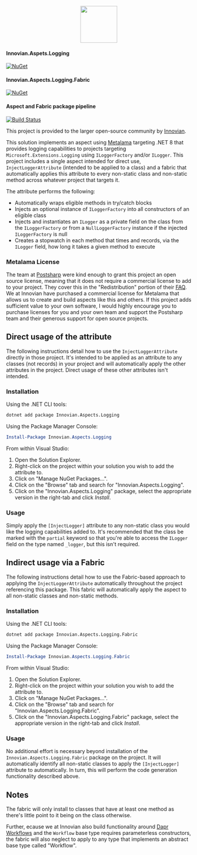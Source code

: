 <a href="https://innovian.net">
	<p align="center">
		<img src="https://innovian.net/img/bluelogo.svg" width="100px"/>
	</p>
</a>

#### Innovian.Aspets.Logging
 [![NuGet](https://img.shields.io/nuget/v/Innovian.Aspects.Logging.svg)](https://www.nuget.org/packages/Innovian.Aspects.Logging/)

#### Innovian.Aspects.Logging.Fabric
 [![NuGet](https://img.shields.io/nuget/v/Innovian.Aspects.Logging.Fabric.svg)](https://www.nuget.org/packages/Innovian.Aspects.Logging.Fabric/)

 #### Aspect and Fabric package pipeline
[![Build Status](https://dev.azure.com/innovian/Innovian%20Open%20Source/_apis/build/status%2FMetalama%20Aspects%2FInnovian.Aspects.Logging?branchName=main)](https://dev.azure.com/innovian/Innovian%20Open%20Source/_build/latest?definitionId=338&branchName=main)

This project is provided to the larger open-source community by [Innovian](https://innovian.net).

This solution implements an aspect using [Metalama](https://github.com/postsharp/Metalama) targeting .NET 8 that provides logging capabilities to projects targeting `Microsoft.Extensions.Logging` using `ILoggerFactory` and/or `ILogger`. This project 
includes a single aspect intended for direct use, `InjectLoggerAttribute` (intended to be applied to a class) and a fabric that automatically applies this attribute to every non-static class and non-static method across whatever project that 
targets it.

The attribute performs the following:
- Automatically wraps eligible methods in try/catch blocks
- Injects an optional instance of `ILoggerFactory` into all constructors of an eligible class
- Injects and instantiates an `ILogger` as a private field on the class from the `ILoggerFactory` or from a `NullLoggerFactory` instance if the injected `ILoggerFactory` is null
- Creates a stopwatch in each method that times and records, via the `ILogger` field, how long it takes a given method to execute

### Metalama License
The team at [Postsharp](https://www.postsharp.net/) were kind enough to grant this project an open source license, meaning that it does not require a commercial license to add to your project.
They cover this in the "Redistribution" portion of their [FAQ](https://www.postsharp.net/metalama/pricing/faq). We at Innovian have purchased a commercial license for Metalama that allows 
us to create and build aspects like this and others. If this project adds sufficient value to your own software, I would highly encourage you to purchase licenses for you and your own team 
and support the Postsharp team and their generous support for open source projects.

## Direct usage of the attribute
The following instructions detail how to use the `InjectLoggerAttribute` directly in those project. It's intended to be applied as an attribute to any classes (not records) in your project and will automatically apply the other attributes
in the project. Direct usage of these other attributes isn't intended.

### Installation

Using the .NET CLI tools:
```sh
dotnet add package Innovian.Aspects.Logging
```

Using the Package Manager Console:
```powershell
Install-Package Innovian.Aspects.Logging
```

From within Visual Studio:

1. Open the Solution Explorer.
2. Right-click on the project within your solution you wish to add the attribute to.
3. Click on "Manage NuGet Packages...".
4. Click on the "Browse" tab and search for "Innovian.Aspects.Logging".
5. Click on the "Innovian.Aspects.Logging" package, select the appropriate version in the right-tab and click *Install*.

### Usage
Simply apply the `[InjectLogger]` attribute to any non-static class you would like the logging capabilities added to. It's recommended that the class be marked with the `partial` keyword so that you're able to access the `ILogger` field on the 
type named `_logger`, but this isn't required.

## Indirect usage via a Fabric
The following instructions detail how to use the Fabric-based approach to applying the `InjectLoggerAttribute` automatically throughout the project referencing this package. This fabric will automatically apply the aspect to
all non-static classes and non-static methods.

### Installation

Using the .NET CLI tools:
```sh
dotnet add package Innovian.Aspects.Logging.Fabric
```

Using the Package Manager Console:
```powershell
Install-Package Innovian.Aspects.Logging.Fabric
```

From within Visual Studio:

1. Open the Solution Explorer.
2. Right-click on the project within your solution you wish to add the attribute to.
3. Click on "Manage NuGet Packages...".
4. Click on the "Browse" tab and search for "Innovian.Aspects.Logging.Fabric".
5. Click on the "Innovian.Aspects.Logging.Fabric" package, select the appropriate version in the right-tab and click *Install*.

### Usage
No additional effort is necessary beyond installation of the `Innovian.Aspects.Logging.Fabric` package on the project. It will automatically identify all non-static classes to apply the `[InjectLogger]` attribute to automatically. In turn, this
will perform the code generation functionality described above.

## Notes
The fabric will only install to classes that have at least one method as there's little point to it being on the class otherwise.

Further, ecause we at Innovian also build functionality around [Dapr Workflows](https://docs.dapr.io/developing-applications/building-blocks/workflow/workflow-overview/) and the `Workflow` base type requires parameterless constructors, the fabric will
also neglect to apply to any type that implements an abstract base type called "Workflow".